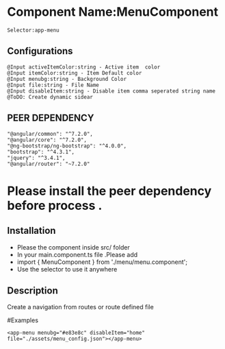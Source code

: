 # Component Name:MenuComponent

```
Selector:app-menu
```
## Configurations

```
@Input activeItemColor:string - Active item  color
@Input itemColor:string - Item Default color
@Input menubg:string - Background Color
@Input file:string - File Name
@Input disableItem:string - Disable item comma seperated string name
@ToDO: Create dynamic sidear
```

## PEER DEPENDENCY

```
"@angular/common": "^7.2.0",
"@angular/core": "^7.2.0",
"@ng-bootstrap/ng-bootstrap": "^4.0.0",
"bootstrap": "^4.3.1",
"jquery": "^3.4.1",
"@angular/router": "~7.2.0"
```

# Please install the peer dependency before process .

## Installation
 * Please the component inside src/ folder
 * In your main.component.ts file .Please add
 * import { MenuComponent } from './menu/menu.component';
 * Use the selector to use it anywhere

## Description

Create a navigation from routes or route defined file 

#Examples

```
<app-menu menubg="#e83e8c" disableItem="home" file="./assets/menu_config.json"></app-menu>
```